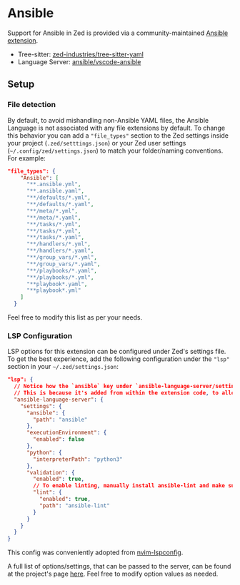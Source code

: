 # Ansible

Support for Ansible in Zed is provided via a community-maintained [Ansible extension](https://github.com/kartikvashistha/zed-ansible).

- Tree-sitter: [zed-industries/tree-sitter-yaml](https://github.com/zed-industries/tree-sitter-yaml)
- Language Server: [ansible/vscode-ansible](https://github.com/ansible/vscode-ansible/tree/main/packages/ansible-language-server)

## Setup

### File detection

By default, to avoid mishandling non-Ansible YAML files, the Ansible Language is not associated with any file extensions by default. To change this behavior you can add a `"file_types"` section to the Zed settings inside your project (`.zed/setttings.json`) or your Zed user settings (`~/.config/zed/settings.json`) to match your folder/naming conventions. For example:

```json
"file_types": {
    "Ansible": [
      "**.ansible.yml",
      "**.ansible.yaml",
      "**/defaults/*.yml",
      "**/defaults/*.yaml",
      "**/meta/*.yml",
      "**/meta/*.yaml",
      "**/tasks/*.yml",
      "**/tasks/*.yml",
      "**/tasks/*.yaml",
      "**/handlers/*.yml",
      "**/handlers/*.yaml",
      "**/group_vars/*.yml",
      "**/group_vars/*.yaml",
      "**/playbooks/*.yaml",
      "**/playbooks/*.yml",
      "**playbook*.yaml",
      "**playbook*.yml"
    ]
  }
```

Feel free to modify this list as per your needs.

### LSP Configuration

LSP options for this extension can be configured under Zed's settings file. To get the best experience, add the following configuration under the `"lsp"` section in your `~/.zed/settings.json`:

```json
"lsp": {
  // Notice how the `ansible` key under `ansible-language-server/settings` is omitted.
  // This is because it's added from within the extension code, to allow for a cleaner config under Zed's settings file.
  "ansible-language-server": {
    "settings": {
      "ansible": {
        "path": "ansible"
      },
      "executionEnvironment": {
        "enabled": false
      },
      "python": {
        "interpreterPath": "python3"
      },
      "validation": {
        "enabled": true,
        // To enable linting, manually install ansible-lint and make sure it is your PATH
        "lint": {
          "enabled": true,
          "path": "ansible-lint"
        }
      }
    }
  }
}
```

This config was conveniently adopted from [nvim-lspconfig](https://github.com/neovim/nvim-lspconfig/blob/ad32182cc4a03c8826a64e9ced68046c575fdb7d/lua/lspconfig/server_configurations/ansiblels.lua#L6-L23).

A full list of options/settings, that can be passed to the server, can be found at the project's page [here](https://github.com/ansible/vscode-ansible/blob/5a89836d66d470fb9d20e7ea8aa2af96f12f61fb/docs/als/settings.md).
Feel free to modify option values as needed.
